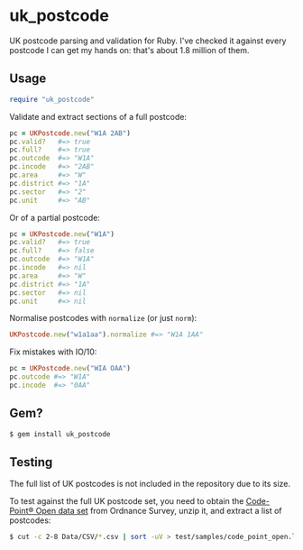 uk_postcode
===========

UK postcode parsing and validation for Ruby.
I've checked it against every postcode I can get my hands on: that's about 1.8
million of them.

Usage
-----

```ruby
require "uk_postcode"
```

Validate and extract sections of a full postcode:

```ruby
pc = UKPostcode.new("W1A 2AB")
pc.valid?   #=> true
pc.full?    #=> true
pc.outcode  #=> "W1A"
pc.incode   #=> "2AB"
pc.area     #=> "W"
pc.district #=> "1A"
pc.sector   #=> "2"
pc.unit     #=> "AB"
```

Or of a partial postcode:

```ruby
pc = UKPostcode.new("W1A")
pc.valid?   #=> true
pc.full?    #=> false
pc.outcode  #=> "W1A"
pc.incode   #=> nil
pc.area     #=> "W"
pc.district #=> "1A"
pc.sector   #=> nil
pc.unit     #=> nil
```

Normalise postcodes with `normalize` (or just `norm`):

```ruby
UKPostcode.new("w1a1aa").normalize #=> "W1A 1AA"
```

Fix mistakes with IO/10:

```ruby
pc = UKPostcode.new("WIA OAA")
pc.outcode #=> "W1A"
pc.incode  #=> "0AA"
```

Gem?
----

```sh
$ gem install uk_postcode
```

Testing
-------

The full list of UK postcodes is not included in the repository due to its
size.

To test against the full UK postcode set, you need to obtain the
[Code-Point® Open data set][cpo] from Ordnance Survey, unzip it, and extract
a list of postcodes:

```sh
$ cut -c 2-8 Data/CSV/*.csv | sort -uV > test/samples/code_point_open.list
```

[cpo]: https://www.ordnancesurvey.co.uk/opendatadownload/products.html
